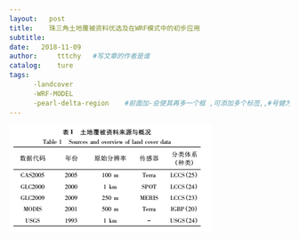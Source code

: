 ```yaml
---
layout:   post
title:    珠三角土地覆被资料优选及在WRF模式中的初步应用
subtitle:   
date:   2018-11-09
author:     tttchy   #写文章的作者是谁
catalog:    ture
tags:    
      -landcover 
      -WRF-MODEL
      -pearl-delta-region    #前面加-会使其再多一个框 ,可添加多个标签,,#号健为注释的作用 模块的开始必须以---开头，不然会出现错误
---
```






![icon](https://github.com/tttchy/pictures/blob/master/landuse.png?raw=true)
